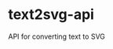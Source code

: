 # text2svg-api
API for converting text to SVG

<a href='https://svgshare.com/s/9CM' ><img src='https://svgshare.com/i/9CM.svg?sanitize=true' title='' /></a>
